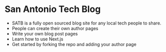 # San Antonio Tech Blog

- SATB is a fully open sourced blog site for any local tech people to share.  
- People can create their own author pages
- Write your own blog post pages
- Learn how to use Next.js
- Get started by forking the repo and adding your author page

